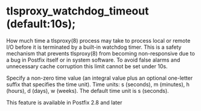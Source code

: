 # tlsproxy_watchdog_timeout (default:10s); 

 How much time a tlsproxy(8) process may take to process local
or remote I/O before it is terminated by a built-in watchdog timer.
This is a safety mechanism that prevents tlsproxy(8) from becoming
non-responsive due to a bug in Postfix itself or in system software.
To avoid false alarms and unnecessary cache corruption this limit
cannot be set under 10s.  

 Specify a non-zero time value (an integral value plus an optional
one-letter suffix that specifies the time unit).  Time units: s
(seconds), m (minutes), h (hours), d (days), w (weeks).
The default time unit is s (seconds).  

 This feature is available in Postfix 2.8 and later  


